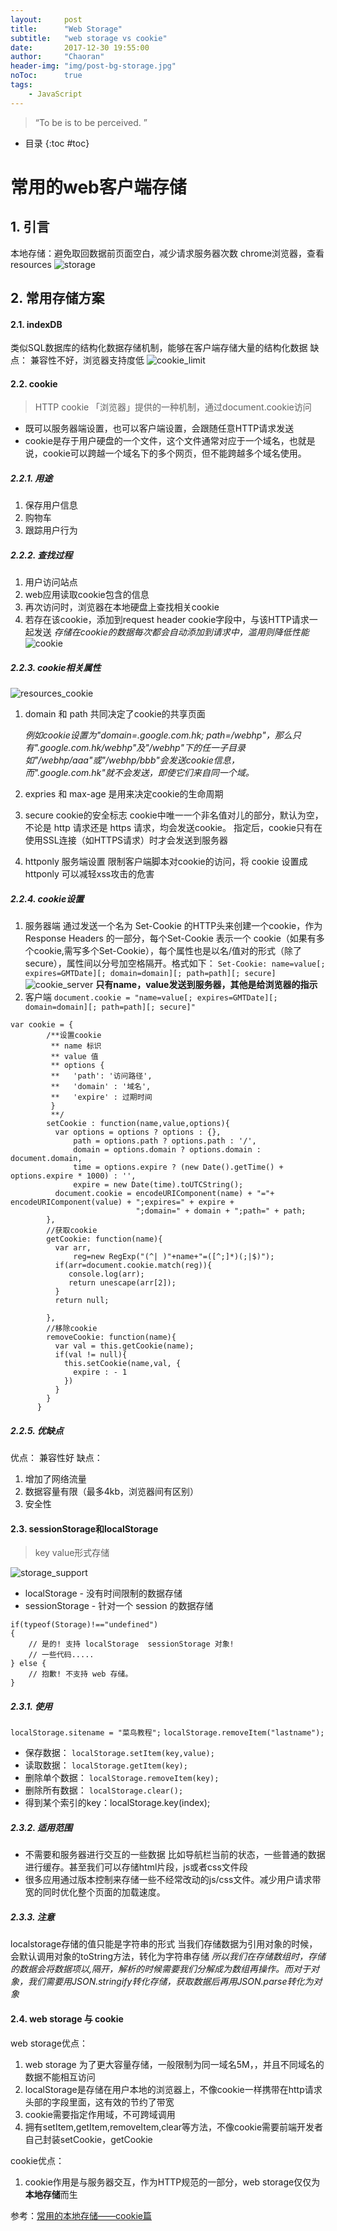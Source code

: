 ```yaml
---
layout:     post
title:      "Web Storage"
subtitle:   "web storage vs cookie"
date:       2017-12-30 19:55:00
author:     "Chaoran"
header-img: "img/post-bg-storage.jpg"
noToc:      true
tags:
    - JavaScript
---
```


> “To be is to be perceived. ”

* 目录
{:toc #toc}

# 常用的web客户端存储
## 1. 引言

本地存储：避免取回数据前页面空白，减少请求服务器次数
chrome浏览器，查看resources
![storage](/img/in-post/post-js-storage/storage.png)

## 2. 常用存储方案
#### 2.1. indexDB

类似SQL数据库的结构化数据存储机制，能够在客户端存储大量的结构化数据
缺点： 兼容性不好，浏览器支持度低
![cookie_limit](/img/in-post/post-js-storage/cookie_limit.png)

#### 2.2. cookie
>HTTP cookie 「浏览器」提供的一种机制，通过document.cookie访问

* 既可以服务器端设置，也可以客户端设置，会跟随任意HTTP请求发送
* cookie是存于用户硬盘的一个文件，这个文件通常对应于一个域名，也就是说，cookie可以跨越一个域名下的多个网页，但不能跨越多个域名使用。

##### 2.2.1. 用途
1. 保存用户信息
2. 购物车
3. 跟踪用户行为

##### 2.2.2. 查找过程
1. 用户访问站点
2. web应用读取cookie包含的信息
3. 再次访问时，浏览器在本地硬盘上查找相关cookie
4. 若存在该cookie，添加到request header cookie字段中，与该HTTP请求一起发送
*存储在cookie的数据每次都会自动添加到请求中，滥用则降低性能*
![cookie](/img/in-post/post-js-storage/cookie.png)

##### 2.2.3. cookie相关属性
![resources_cookie](/img/in-post/post-js-storage/resources_cookie.png)

1. domain 和 path 共同决定了cookie的共享页面

     *例如cookie设置为"domain=.google.com.hk; path=/webhp"，那么只有".google.com.hk/webhp"及"/webhp"下的任一子目录如"/webhp/aaa"或"/webhp/bbb"会发送cookie信息，而".google.com.hk"就不会发送，即使它们来自同一个域。*
2. expries 和 max-age 是用来决定cookie的生命周期
3. secure cookie的安全标志
    cookie中唯一一个非名值对儿的部分，默认为空，不论是 http 请求还是 https 请求，均会发送cookie。
    指定后，cookie只有在使用SSL连接（如HTTPS请求）时才会发送到服务器
4. httponly
    服务端设置
    限制客户端脚本对cookie的访问，将 cookie 设置成 httponly 可以减轻xss攻击的危害

##### 2.2.4. cookie设置
1. 服务器端
    通过发送一个名为 Set-Cookie 的HTTP头来创建一个cookie，作为 Response Headers 的一部分，每个Set-Cookie 表示一个 cookie（如果有多个cookie,需写多个Set-Cookie），每个属性也是以名/值对的形式（除了secure），属性间以分号加空格隔开。格式如下：
    `Set-Cookie: name=value[; expires=GMTDate][; domain=domain][; path=path][; secure]`
![cookie_server](/img/in-post/post-js-storage/cookie_server.png)
**只有name，value发送到服务器，其他是给浏览器的指示**
2. 客户端
`document.cookie = "name=value[; expires=GMTDate][; domain=domain][; path=path][; secure]"`
```
var cookie = {
        /**设置cookie 
         ** name 标识
         ** value 值
         ** options {
         **   'path': '访问路径',
         **   'domain' : '域名',
         **   'expire' : 过期时间
         }
         **/
        setCookie : function(name,value,options){
          var options = options ? options : {},
              path = options.path ? options.path : '/',
              domain = options.domain ? options.domain : document.domain,
              time = options.expire ? (new Date().getTime() + options.expire * 1000) : '',
              expire = new Date(time).toUTCString();
          document.cookie = encodeURIComponent(name) + "="+ encodeURIComponent(value) + ";expires=" + expire + 
                            ";domain=" + domain + ";path=" + path;
        },
        //获取cookie
        getCookie: function(name){
          var arr,
              reg=new RegExp("(^| )"+name+"=([^;]*)(;|$)");
          if(arr=document.cookie.match(reg)){
             console.log(arr);
             return unescape(arr[2]);
          }
          return null;
          
        },
        //移除cookie
        removeCookie: function(name){
          var val = this.getCookie(name);
          if(val != null){
            this.setCookie(name,val, {
              expire : - 1
            })
          }
        }
      }
```

##### 2.2.5. 优缺点
优点： 兼容性好
缺点： 
1. 增加了网络流量
2. 数据容量有限（最多4kb，浏览器间有区别）
3. 安全性

#### 2.3. sessionStorage和localStorage
> key value形式存储

![storage_support](/img/in-post/post-js-storage/storage_support.png)
* localStorage - 没有时间限制的数据存储
* sessionStorage - 针对一个 session 的数据存储
```
if(typeof(Storage)!=="undefined")
{
    // 是的! 支持 localStorage  sessionStorage 对象!
    // 一些代码.....
} else {
    // 抱歉! 不支持 web 存储。
}
```
##### 2.3.1. 使用
`localStorage.sitename = "菜鸟教程";`
`localStorage.removeItem("lastname");`
* 保存数据：
`localStorage.setItem(key,value);`
* 读取数据：
`localStorage.getItem(key);`
* 删除单个数据：
`localStorage.removeItem(key);`
* 删除所有数据：
`localStorage.clear();`
* 得到某个索引的key：localStorage.key(index);
##### 2.3.2. 适用范围
* 不需要和服务器进行交互的一些数据
比如导航栏当前的状态，一些普通的数据进行缓存。甚至我们可以存储html片段，js或者css文件段
* 很多应用通过版本控制来存储一些不经常改动的js/css文件。减少用户请求带宽的同时优化整个页面的加载速度。

##### 2.3.3. 注意
localstorage存储的值只能是字符串的形式
当我们存储数据为引用对象的时候，会默认调用对象的toString方法，转化为字符串存储
*所以我们在存储数组时，存储的数据会将数据项以,隔开，解析的时候需要我们分解成为数组再操作。而对于对象，我们需要用JSON.stringify转化存储，获取数据后再用JSON.parse转化为对象*
#### 2.4. web storage 与 cookie
web storage优点：
1. web storage 为了更大容量存储，一般限制为同一域名5M，，并且不同域名的数据不能相互访问
2. localStorage是存储在用户本地的浏览器上，不像cookie一样携带在http请求头部的字段里面，这有效的节约了带宽
3. cookie需要指定作用域，不可跨域调用
4. 拥有setItem,getItem,removeItem,clear等方法，不像cookie需要前端开发者自己封装setCookie，getCookie

cookie优点：
1. cookie作用是与服务器交互，作为HTTP规范的一部分，web storage仅仅为**本地存储**而生

参考：[常用的本地存储——cookie篇
](https://segmentfault.com/a/1190000004743454)